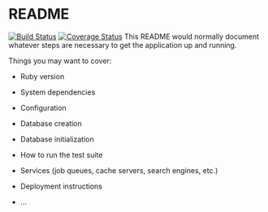# README

[![Build Status](https://travis-ci.org/lucasgomide/manager-stores.svg?branch=master)](https://travis-ci.org/lucasgomide/manager-stores)
[![Coverage Status](https://coveralls.io/repos/github/lucasgomide/manager-stores/badge.svg?branch=master)](https://coveralls.io/github/lucasgomide/manager-stores?branch=master)
This README would normally document whatever steps are necessary to get the
application up and running.

Things you may want to cover:

- Ruby version

- System dependencies

- Configuration

- Database creation

- Database initialization

- How to run the test suite

- Services (job queues, cache servers, search engines, etc.)

- Deployment instructions

- ...
